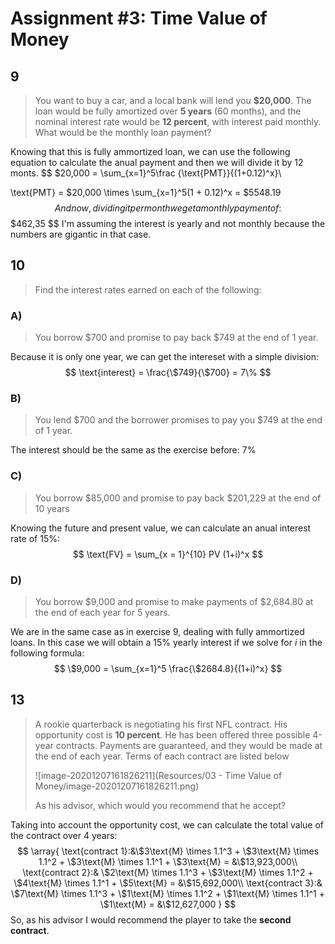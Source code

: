 # Assignment #3: Time Value of Money



## 9

> You want to buy a car, and a local bank will lend you **\$20,000**. The loan would be fully amortized over **5 years** (60 months), and the nominal interest rate would be **12 percent**, with interest paid monthly. What would be the monthly loan payment?

Knowing that this is fully ammortized loan, we can use the following equation to calculate the anual payment and then we will divide it by 12 monts. 
$$
\$20,000 = \sum_{x=1}^5\frac {\text{PMT}}{(1+0.12)^x}\\

\text{PMT} = \$20,000 \times \sum_{x=1}^5(1 + 0.12)^x = \$5548.19
$$
And now, dividing it per month we get a monthly payment of:
$$
\$462,35
$$
I'm assuming the interest is yearly and not monthly because the numbers are gigantic in that case.

## 10

> Find the interest rates earned on each of the following:

### A)

> You borrow \$700 and promise to pay back $749 at the end of 1 year.

Because it is only one year, we can get the intereset with a simple division:
$$
\text{interest} = \frac{\$749}{\$700} = 7\%
$$

### B)

> You lend \$700 and the borrower promises to pay you $749 at the end of 1 year.

The interest should be the same as the exercise before: $7\%$

### C)

> You borrow \$85,000 and promise to pay back $201,229 at the end of 10 years

Knowing the future and present value, we can calculate an anual interest rate of $15\%$:
$$
\text{FV} = \sum_{x = 1}^{10} PV (1+i)^x
$$

### D)

> You borrow \$9,000 and promise to make payments of $2,684.80 at the end of each year for 5 years.

We are in the same case as in exercise 9, dealing with fully ammortized loans. In this case we will obtain a $15\%$ yearly interest if we solve for $i$ in the following formula:
$$
\$9,000 = \sum_{x=1}^5 \frac{\$2684.8}{(1+i)^x}
$$

 ## 13

> A rookie quarterback is negotiating his first NFL contract. His opportunity cost is **10 percent**. He has been offered three possible 4-year contracts. Payments are guaranteed, and they would be made at the end of each year. Terms of each contract are listed below
>
>  ![image-20201207161826211](Resources/03 - Time Value of Money/image-20201207161826211.png)
>
> As his advisor, which would you recommend that he accept?

Taking into account the opportunity cost, we can calculate the total value of the contract over 4 years:
$$
\array{
\text{contract 1}:&\$3\text{M} \times 1.1^3 + \$3\text{M} \times 1.1^2 + \$3\text{M} \times 1.1^1 + \$3\text{M} = &\$13,923,000\\
\text{contract 2}:&
\$2\text{M} \times 1.1^3 + \$3\text{M} \times 1.1^2 + \$4\text{M} \times 1.1^1 + \$5\text{M} =
&\$15,692,000\\
\text{contract 3}:&
\$7\text{M} \times 1.1^3 + \$1\text{M} \times 1.1^2 + \$1\text{M} \times 1.1^1 + \$1\text{M} =
&\$12,627,000
}
$$
So, as his advisor I would recommend the player to take the **second contract**.

